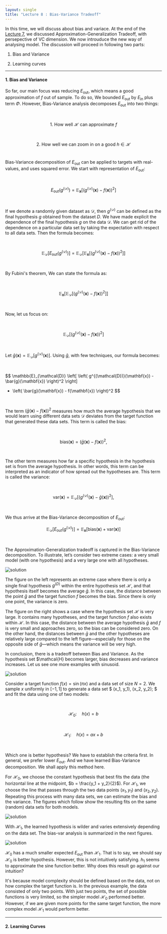 ```yaml
---
layout: single
title: "Lecture 8 : Bias-Variance Tradeoff"
---
```


In this time, we will discuss about bias and variace. At the end of the [Lecture 7](https://isopink.github.io/VC-Dimension/), we discussed Approximation-Generalization Tradeoff, with persepective of VC dimension. We now introuduce the new way of analysing model. The discussion will proceed in following two parts: 

1. Bias and Variance

2. Learning curves

---

#### 1. Bias and Variance 

So far, our main focus was reducing $E_{\text{out}}$, which means a good approximation of $f$ out of sample. To do so, We bounded $E_{\text{out}}$ by $E_{\text{in}}$ plus term $\Phi$. However, Bias-Variance analysis decomposes $E_{\text{out}}$ into two things: 

<div align="center">

<br>  

$$
1.\ \text{How well } \mathcal{H} \text{ can approximate } f  
$$

<br>

$$
2.\ \text{How well we can zoom in on a good } h \in \mathcal{H}  
$$
<br>

</div>

Bias-Variance decomposition of $E_{\text{out}}$ can be applied to targets with real-values, and uses squared error. We start with representation of $E_{\text{out}}$:

<br>  

$$
E_{\text{out}}(g^{(\mathcal{D})}) = \mathbb{E}_{\mathbf{x}} \left[ \left( g^{(\mathcal{D})}(\mathbf{x}) - f(\mathbf{x}) \right)^2 \right]  
$$

<br>

If we denote a randomly given dataset as $\mathcal{D}$, then $g^{(\mathcal{D})}$ can be defined as the final hypothesis $g$ obtained from the dataset $D$. We have made explicit the dependence of the final hypothesis $g$ on the data $\mathcal{D}$. We can get rid of the dependence on a particular data set by taking the expectation with respect to all data sets. Then the formula becomes: 

<br>

$$
\mathbb{E}_{\mathcal{D}} \left[ E_{\text{out}}(g^{(\mathcal{D})}) \right] = \mathbb{E}_{\mathcal{D}} \left[ \mathbb{E}_{\mathbf{x}} \left[ \left( g^{(\mathcal{D})}(\mathbf{x}) - f(\mathbf{x}) \right)^2 \right] \right]  
$$

<br>

By Fubini's theorem, We can state the formula as: 

<br>

$$
\mathbb{E}_{\mathbf{x}} \left[ \mathbb{E}_{\mathcal{D}} \left[ \left( g^{(\mathcal{D})}(\mathbf{x}) - f(\mathbf{x}) \right)^2 \right] \right]  
$$

<br>

Now, let us focus on:

<br>

$$  
\mathbb{E}_{\mathcal{D}} \left[ \left( g^{(\mathcal{D})}(\mathbf{x}) - f(\mathbf{x}) \right)^2 \right]  
$$

<br>

Let $\bar{g}(\mathbf{x}) = \mathbb{E}_{\mathcal{D}} \left[ g^{(\mathcal{D})}(\mathbf{x}) \right]$. Using $\bar{g}$, with few techniques, our formula becomes: 

<br>

$$
\mathbb{E}_{\mathcal{D}} \left[ \left( g^{(\mathcal{D})}(\mathbf{x}) - \bar{g}(\mathbf{x}) \right)^2 \right] 
+ \left( \bar{g}(\mathbf{x}) - f(\mathbf{x}) \right)^2
$$

<br>

The term $(\bar{g}(\mathbf{x}) - f(\mathbf{x}))^2$ measures how much the average hypothesis that we would learn using different data sets $\mathcal{D}$ deviates from the target function that generated these data sets. This term is called the bias:

<br>

$$
\text{bias}(\mathbf{x}) = \left( \bar{g}(\mathbf{x}) - f(\mathbf{x}) \right)^2,
$$

<br>

The other term measures how far a specific hypothesis in the hypothesis set is from the average hypothesis. In other words, this term can be interpreted as an indicator of how spread out the hypotheses are. This term is called the variance:

<br>

$$
\text{var}(\mathbf{x}) = \mathbb{E}_{\mathcal{D}} \left[ \left( g^{(\mathcal{D})}(\mathbf{x}) - \bar{g}(\mathbf{x}) \right)^2 \right],
$$

<br>

We thus arrive at the Bias-Variance decomposition of $E_{\text{out}}$: 

$$
\mathbb{E}_{\mathcal{D}}\left[ E_{\text{out}}(g^{(\mathcal{D})}) \right] 
= \mathbb{E}_{\mathbf{x}} \left[ \text{bias}(\mathbf{x}) + \text{var}(\mathbf{x}) \right]
$$

<br>

The Approximation-Generalization tradeoff is captured in the Bias-Variance decomposition. To illustrate, let’s consider two extreme cases: a very small model (with one hypothesis) and a very large one with all hypotheses. 

![solution](/assets/images/bav_1.svg) 

The figure on the left represents an extreme case where there is only a single final hypothesis $g^{(D)}$ within the entire hypothesis set $\mathcal{H}$, and that hypothesis itself becomes the average $\bar{g}$. In this case, the distance between the point $\bar{g}$ and the target function $f$ becomes the bias. Since there is only one point, the variance is zero.

The figure on the right shows a case where the hypothesis set $\mathcal{H}$ is very large. It contains many hypotheses, and the target function $f$ also exists within $\mathcal{H}$. In this case, the distance between the average hypothesis $\bar{g}$ and $f$ is very small and approaches zero, so the bias can be considered zero. On the other hand, the distances between $\bar{g}$ and the other hypotheses are relatively large compared to the left figure—especially for those on the opposite side of $\bar{g}$—which means the variance will be very high.

In conclusion, there is a tradeoff between Bias and Variance. As the hypothesis set $\mathcal{H} becomes larger, bias decreases and variance increases. Let us see one more examples with sinusoid.  

![solution](/assets/images/bav_2.svg)

Consider a target function $f(x) = \sin(\pi x)$ and a data set of size $N=2$. We sample $x$ uniformly in $[-1, 1]$ to generate a data set $ (x_1, y_1), (x_2, y_2); $ and fit the data using one of two models: 

<br>

$$
\mathcal{H}_0:\quad h(x) = b  
$$

<br>

$$  
\mathcal{H}_1:\quad h(x) = ax + b  
$$

<br>

Which one is better hypothesis? We have to establish the criteria first. In general, we prefer lower $E_{\text{out}}$. And we have learned Bias-Variance decomposition. We shall apply this method here. 

For $\mathcal{H}_0$, we choose the constant hypothesis that best fits the data (the horizontal line at the midpoint, $b = \frac{y_1 + y_2}{2}$). For $\mathcal{H}_1$, we choose the line that passes through the two data points $(x_1, y_1)$ and $(x_2, y_2)$. Repeating this process with many data sets, we can estimate the bias and the variance. The figures which follow show the resulting fits on the same (random) data sets for both models.

![solution](/assets/images/bav_3.svg)

With $\mathcal{H}_1$, the learned hypothesis is wilder and varies extensively depending on the data set. The bias-var analysis is summarized in the next figures.

![solution](/assets/images/bav_4.svg)

$\mathcal{H}_0$ has a much smaller expected $E_{\text{out}}$ than $\mathcal{H}_1$. That is to say, we should say $\mathcal{H}_0$ is better hypothesis. However, this is not intuitively satisfying. $h_1$ seems to approximate the sine function better. Why does this result go against our intuition? 

It's because model complexity should be defined based on the data, not on how complex the target function is. In the previous example, the data consisted of only two points. With just two points, the set of possible functions is very limited, so the simpler model $\mathcal{H}_0$ performed better. However, if we are given more points for the same target function, the more complex model $\mathcal{H}_1$ would perform better.


---

#### 2. Learning Curves 

